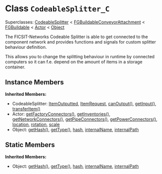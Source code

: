 # Class <code>CodeableSplitter_C</code>

Superclasses: <a href="CodeableSplitter.md">CodeableSplitter</a> < <a href="FGBuildableConveyorAttachment.md">FGBuildableConveyorAttachment</a> < <a href="FGBuildable.md">FGBuildable</a> < <a href="Actor.md">Actor</a> < <a href="Object.md">Object</a>

The FICSIT-Networks Codeable Splitter is able to get connected to the component network and provides functions and signals for custom splitter behaviour definition.

This allows you to change the splitting behaviour in runtime by connected computers so it can f.e. depend on the amount of items in a storage container.
## Instance Members
<b>Inherited Members:</b>
- CodeableSplitter: <a href="CodeableSplitter.md#user-content--item-outputted">ItemOutputted</a>, <a href="CodeableSplitter.md#user-content--item-request">ItemRequest</a>, <a href="CodeableSplitter.md#user-content-can-output">canOutput()</a>, <a href="CodeableSplitter.md#user-content-get-input">getInput()</a>, <a href="CodeableSplitter.md#user-content-transfer-item">transferItem()</a>
- Actor: <a href="Actor.md#user-content-get-factory-connectors">getFactoryConnectors()</a>, <a href="Actor.md#user-content-get-inventories">getInventories()</a>, <a href="Actor.md#user-content-get-network-connectors">getNetworkConnectors()</a>, <a href="Actor.md#user-content-get-pipe-connectors">getPipeConnectors()</a>, <a href="Actor.md#user-content-get-power-connectors">getPowerConnectors()</a>, <a href="Actor.md#user-content-location">location</a>, <a href="Actor.md#user-content-rotation">rotation</a>, <a href="Actor.md#user-content-scale">scale</a>
- Object: <a href="Object.md#user-content-get-hash">getHash()</a>, <a href="Object.md#user-content-get-type">getType()</a>, <a href="Object.md#user-content-hash">hash</a>, <a href="Object.md#user-content-internal-name">internalName</a>, <a href="Object.md#user-content-internal-path">internalPath</a>
## Static Members
<b>Inherited Members:</b>
- Object: <a href="Object.md#user-content-s-get-hash">getHash()</a>, <a href="Object.md#user-content-s-get-type">getType()</a>, <a href="Object.md#user-content-s-hash">hash</a>, <a href="Object.md#user-content-s-internal-name">internalName</a>, <a href="Object.md#user-content-s-internal-path">internalPath</a>